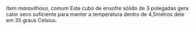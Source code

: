 
*Item maravilhoso, comum*
	Este cubo de enxofre sólido de 3 polegadas gera calor seco suficiente para manter a temperatura dentro de 4,5metros dele em 35 graus Celsius.